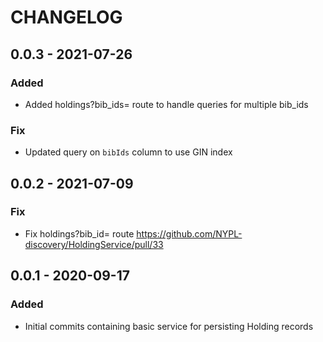# CHANGELOG

## 0.0.3 - 2021-07-26
### Added
- Added holdings?bib_ids= route to handle queries for multiple bib_ids
### Fix
- Updated query on `bibIds` column to use GIN index

## 0.0.2 - 2021-07-09
### Fix
- Fix holdings?bib_id= route https://github.com/NYPL-discovery/HoldingService/pull/33

## 0.0.1 - 2020-09-17
### Added
- Initial commits containing basic service for persisting Holding records
